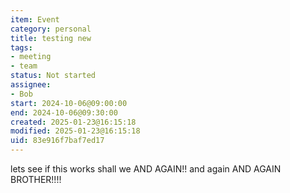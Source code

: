 ```yaml
---
item: Event
category: personal
title: testing new
tags:
- meeting
- team
status: Not started
assignee:
- Bob
start: 2024-10-06@09:00:00
end: 2024-10-06@09:30:00
created: 2025-01-23@16:15:18
modified: 2025-01-23@16:15:18
uid: 83e916f7baf7ed17
---
```


lets see if this works shall we
AND AGAIN!!
and again
AND AGAIN BROTHER!!!!